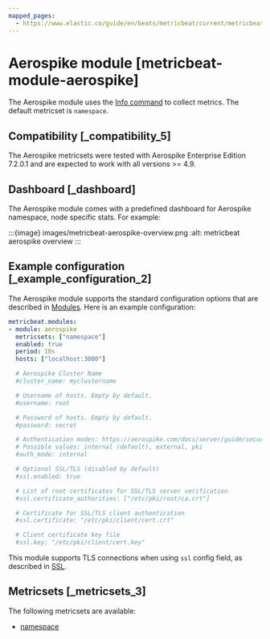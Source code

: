 ```yaml
---
mapped_pages:
  - https://www.elastic.co/guide/en/beats/metricbeat/current/metricbeat-module-aerospike.html
---
```


# Aerospike module [metricbeat-module-aerospike]

The Aerospike module uses the [Info command](http://www.aerospike.com/docs/reference/info) to collect metrics. The default metricset is `namespace`.


## Compatibility [_compatibility_5]

The Aerospike metricsets were tested with Aerospike Enterprise Edition 7.2.0.1 and are expected to work with all versions >= 4.9.


## Dashboard [_dashboard]

The Aerospike module comes with a predefined dashboard for Aerospike namespace, node specific stats. For example:

:::{image} images/metricbeat-aerospike-overview.png
:alt: metricbeat aerospike overview
:::


## Example configuration [_example_configuration_2]

The Aerospike module supports the standard configuration options that are described in [Modules](/reference/metricbeat/configuration-metricbeat.md). Here is an example configuration:

```yaml
metricbeat.modules:
- module: aerospike
  metricsets: ["namespace"]
  enabled: true
  period: 10s
  hosts: ["localhost:3000"]

  # Aerospike Cluster Name
  #cluster_name: myclustername

  # Username of hosts. Empty by default.
  #username: root

  # Password of hosts. Empty by default.
  #password: secret

  # Authentication modes: https://aerospike.com/docs/server/guide/security/access-control
  # Possible values: internal (default), external, pki
  #auth_mode: internal

  # Optional SSL/TLS (disabled by default)
  #ssl.enabled: true

  # List of root certificates for SSL/TLS server verification
  #ssl.certificate_authorities: ["/etc/pki/root/ca.crt"]

  # Certificate for SSL/TLS client authentication
  #ssl.certificate: "/etc/pki/client/cert.crt"

  # Client certificate key file
  #ssl.key: "/etc/pki/client/cert.key"
```

This module supports TLS connections when using `ssl` config field, as described in [SSL](/reference/metricbeat/configuration-ssl.md).


## Metricsets [_metricsets_3]

The following metricsets are available:

* [namespace](/reference/metricbeat/metricbeat-metricset-aerospike-namespace.md)


